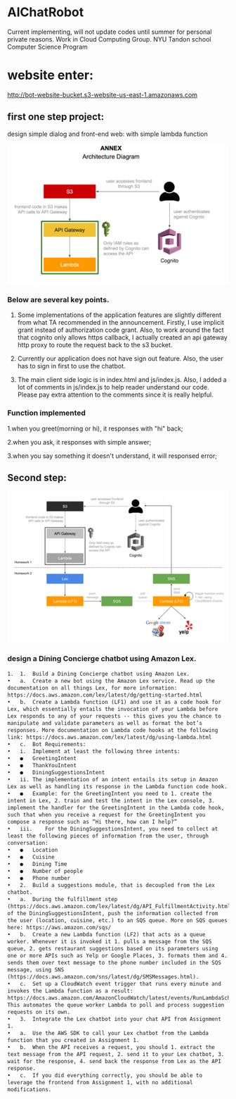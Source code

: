 # AIChatRobot
Current implementing, will not update codes until summer for personal private reasons.
Work in Cloud Computing Group.
NYU Tandon school Computer Science Program


# website enter:
http://bot-website-bucket.s3-website-us-east-1.amazonaws.com


## first one step project:
design simple dialog and front-end web:
with simple lambda function

![](img/image1.png)

### Below are several key points. 
1. Some implementations of the application features are slightly different from what TA recommended in the announcement. Firstly, I use implicit grant instead of authorization code grant. Also, to work around the fact that cognito only allows https callback, I actually created an api gateway http proxy to route the request back to the s3 bucket. 

2. Currently our application does not have sign out feature. Also, the user has to sign in first to use the chatbot.

3. The main client side logic is in index.html and js/index.js. Also, I added a lot of comments in js/index.js to help reader understand our code. Please pay extra attention to the comments since it is really helpful. 
### Function implemented
1.when you greet(morning or hi), it responses with "hi" back;

2.when you ask, it responses with simple answer;

3.when you say something it doesn't understand, it will responsed error;


## Second step:
![](img/image2.png)
### design a Dining Concierge chatbot using Amazon Lex.

	1.	1.	Build a Dining Concierge chatbot using Amazon Lex.
	•	a.	Create a new bot using the Amazon Lex service. Read up the documentation on all things Lex, for more information: https://docs.aws.amazon.com/lex/latest/dg/getting-started.html  
	•	b.	Create a Lambda function (LF1) and use it as a code hook for Lex, which essentially entails the invocation of your Lambda before Lex responds to any of your requests -- this gives you the chance to manipulate and validate parameters as well as format the bot’s responses. More documentation on Lambda code hooks at the following link: https://docs.aws.amazon.com/lex/latest/dg/using-lambda.html 
	•	c.	Bot Requirements:
	•	i.	Implement at least the following three intents:
	•	●	GreetingIntent
	•	●	ThankYouIntent
	•	●	DiningSuggestionsIntent
	•	ii.	The implementation of an intent entails its setup in Amazon Lex as well as handling its response in the Lambda function code hook.
	•	●	Example: for the GreetingIntent you need to 1. create the intent in Lex, 2. train and test the intent in the Lex console, 3. implement the handler for the GreetingIntent in the Lambda code hook, such that when you receive a request for the GreetingIntent you compose a response such as “Hi there, how can I help?”
	•	iii.	For the DiningSuggestionsIntent, you need to collect at least the following pieces of information from the user, through conversation:
	•	●	Location
	•	●	Cuisine
	•	●	Dining Time
	•	●	Number of people
	•	●	Phone number
	•	2.	Build a suggestions module, that is decoupled from the Lex chatbot.
	•	a.	During the fulfillment step (https://docs.aws.amazon.com/lex/latest/dg/API_FulfillmentActivity.html) of the DiningSuggestionsIntent, push the information collected from the user (location, cuisine, etc.) to an SQS queue. More on SQS queues here: https://aws.amazon.com/sqs/
	•	b.	Create a new Lambda function (LF2) that acts as a queue worker. Whenever it is invoked it 1. pulls a message from the SQS queue, 2. gets restaurant suggestions based on its parameters using one or more APIs such as Yelp or Google Places, 3. formats them and 4. sends them over text message to the phone number included in the SQS message, using SNS (https://docs.aws.amazon.com/sns/latest/dg/SMSMessages.html).
	•	c.	Set up a CloudWatch event trigger that runs every minute and invokes the Lambda function as a result: https://docs.aws.amazon.com/AmazonCloudWatch/latest/events/RunLambdaSchedule.html. This automates the queue worker Lambda to poll and process suggestion requests on its own.
	•	3.	Integrate the Lex chatbot into your chat API from Assignment 1.
	•	a.	Use the AWS SDK to call your Lex chatbot from the Lambda function that you created in Assignment 1.
	•	b.	When the API receives a request, you should 1. extract the text message from the API request, 2. send it to your Lex chatbot, 3. wait for the response, 4. send back the response from Lex as the API response.
	•	c.	If you did everything correctly, you should be able to leverage the frontend from Assignment 1, with no additional modifications.




